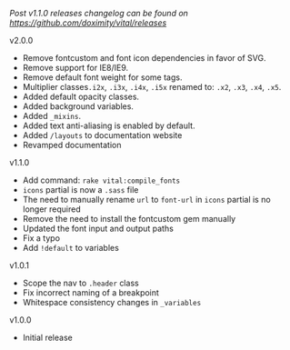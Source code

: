 _Post v1.1.0 releases changelog can be found on https://github.com/doximity/vital/releases_

v2.0.0
  - Remove fontcustom and font icon dependencies in favor of SVG.
  - Remove support for IE8/IE9.
  - Remove default font weight for some tags.
  - Multiplier classes`.i2x`, `.i3x`, `.i4x`, `.i5x` renamed to: `.x2`, `.x3`, `.x4`, `.x5`.
  - Added default opacity classes.
  - Added background variables.
  - Added `_mixins`.
  - Added text anti-aliasing is enabled by default.
  - Added `/layouts` to documentation website
  - Revamped documentation

v1.1.0
  - Add command: `rake vital:compile_fonts`
  - `icons` partial is now a `.sass` file
  - The need to manually rename `url` to `font-url` in `icons` partial is no longer required
  - Remove the need to install the fontcustom gem manually
  - Updated the font input and output paths
  - Fix a typo
  - Add `!default` to variables

v1.0.1
  - Scope the nav to `.header` class
  - Fix incorrect naming of a breakpoint
  - Whitespace consistency changes in `_variables`

v1.0.0
  - Initial release
